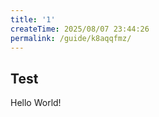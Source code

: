 ```yaml
---
title: '1'
createTime: 2025/08/07 23:44:26
permalink: /guide/k8aqqfmz/
---
```


## Test

Hello World!
